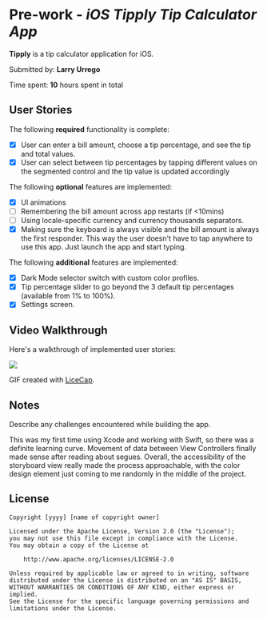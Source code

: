 # Pre-work - *iOS Tipply Tip Calculator App*

**Tipply** is a tip calculator application for iOS.

Submitted by: **Larry Urrego**

Time spent: **10** hours spent in total

## User Stories

The following **required** functionality is complete:

* [X] User can enter a bill amount, choose a tip percentage, and see the tip and total values.
* [X] User can select between tip percentages by tapping different values on the segmented control and the tip value is updated accordingly

The following **optional** features are implemented:

* [X] UI animations
* [ ] Remembering the bill amount across app restarts (if <10mins)
* [ ] Using locale-specific currency and currency thousands separators.
* [X] Making sure the keyboard is always visible and the bill amount is always the first responder. This way the user doesn't have to tap anywhere to use this app. Just launch the app and start typing.

The following **additional** features are implemented:

- [X] Dark Mode selector switch with custom color profiles. 
- [X] Tip percentage slider to go beyond the 3 default tip percentages (available from 1% to 100%).
- [X] Settings screen.

## Video Walkthrough

Here's a walkthrough of implemented user stories:

![](https://i.imgur.com/24Xyc0w.gif)

GIF created with [LiceCap](http://www.cockos.com/licecap/).

## Notes

Describe any challenges encountered while building the app.

This was my first time using Xcode and working with Swift, so there was a definite learning curve. Movement of data between View Controllers finally made sense after reading about segues. Overall, the accessibility of the storyboard view really made the process approachable, with the color design element just coming to me randomly in the middle of the project. 

## License

    Copyright [yyyy] [name of copyright owner]

    Licensed under the Apache License, Version 2.0 (the "License");
    you may not use this file except in compliance with the License.
    You may obtain a copy of the License at

        http://www.apache.org/licenses/LICENSE-2.0

    Unless required by applicable law or agreed to in writing, software
    distributed under the License is distributed on an "AS IS" BASIS,
    WITHOUT WARRANTIES OR CONDITIONS OF ANY KIND, either express or implied.
    See the License for the specific language governing permissions and
    limitations under the License.

